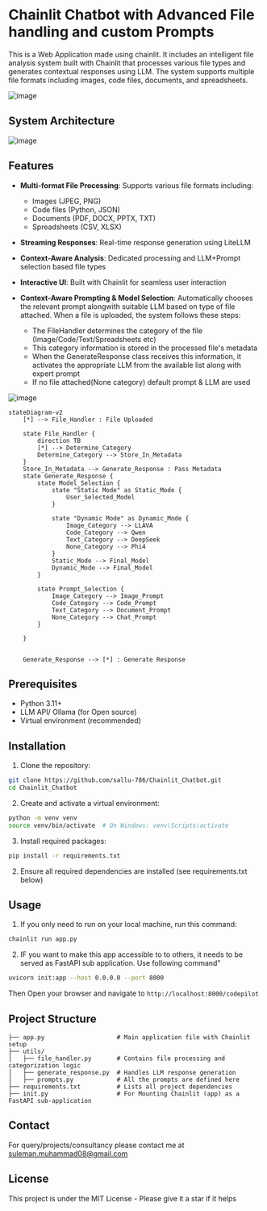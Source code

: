 # Chainlit Chatbot with Advanced File handling and custom Prompts
This is a Web Application made using chainlit. It includes an intelligent file analysis system built with Chainlit that processes various file types and generates contextual responses using LLM. The system supports multiple file formats including images, code files, documents, and spreadsheets.


![image](https://github.com/user-attachments/assets/1a6116b5-2387-44bf-9159-d02b372cb274)


## System Architecture
![image](https://github.com/user-attachments/assets/c94bb7a9-2ddb-4a82-b82d-38fff73a9740)


## Features

- **Multi-format File Processing**: Supports various file formats including:
  - Images (JPEG, PNG)
  - Code files (Python, JSON)
  - Documents (PDF, DOCX, PPTX, TXT)
  - Spreadsheets (CSV, XLSX)
- **Streaming Responses**: Real-time response generation using LiteLLM
- **Context-Aware Analysis**: Dedicated processing and LLM+Prompt selection based file types
- **Interactive UI**: Built with Chainlit for seamless user interaction

- **Context-Aware Prompting & Model Selection**: Automatically chooses the relevant prompt alongwith suitable LLM based on type of file attached.
  When a file is uploaded, the system follows these steps:

  - The FileHandler determines the category of the file (Image/Code/Text/Spreadsheets etc)
  - This category information is stored in the processed file's metadata
  - When the GenerateResponse class receives this information, it activates the appropriate LLM from the available list along with expert prompt
  - If no file attached(None category) default prompt & LLM are used

![image](https://github.com/user-attachments/assets/d9ac8f69-66c9-4615-9255-10ae203ff1aa)


```mermaid
stateDiagram-v2
    [*] --> File_Handler : File Uploaded
    
    state File_Handler {
        direction TB
        [*] --> Determine_Category
        Determine_Category --> Store_In_Metadata
    }
    Store_In_Metadata --> Generate_Response : Pass Metadata
    state Generate_Response {
        state Model_Selection {
            state "Static Mode" as Static_Mode {
                User_Selected_Model
            }
            
            state "Dynamic Mode" as Dynamic_Mode {
                Image_Category --> LLAVA
                Code_Category --> Qwen
                Text_Category --> DeepSeek
                None_Category --> Phi4
            }
            Static_Mode --> Final_Model
            Dynamic_Mode --> Final_Model
        }
        
        state Prompt_Selection {
            Image_Category --> Image_Prompt
            Code_Category --> Code_Prompt
            Text_Category --> Document_Prompt
            None_Category --> Chat_Prompt
        }
        
    }

    
    Generate_Response --> [*] : Generate Response
```


## Prerequisites

- Python 3.11+
- LLM API/ Ollama (for Open source)
- Virtual environment (recommended)

## Installation

1. Clone the repository:
```bash
git clone https://github.com/sallu-786/Chainlit_Chatbot.git
cd Chainlit_Chatbot
```

2. Create and activate a virtual environment:
```bash
python -m venv venv
source venv/bin/activate  # On Windows: venv\Scripts\activate
```

3. Install required packages:
```bash
pip install -r requirements.txt
```


2. Ensure all required dependencies are installed (see requirements.txt below)

## Usage

1. If you only need to run on your local machine, run this command:
```bash
chainlit run app.py 
```
2. IF you want to make this app accessible to to others, it needs to be served as FastAPI sub application. Use following command"
```bash
uvicorn init:app --host 0.0.0.0 --port 8000 
```
Then Open your browser and navigate to `http://localhost:8000/codepilot`


## Project Structure

```
├── app.py                    # Main application file with Chainlit setup
├── utils/
│   ├── file_handler.py       # Contains file processing and categorization logic
│   ├── generate_response.py  # Handles LLM response generation
│   ├── prompts.py            # All the prompts are defined here
├── requirements.txt          # Lists all project dependencies
├── init.py                   # For Mounting Chainlit (app) as a FastAPI sub-application

```

## Contact
For query/projects/consultancy please contact me at suleman.muhammad08@gmail.com

## License
This project is under the MIT License - Please give it a star if it helps
